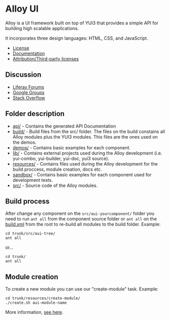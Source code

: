 # Alloy UI

Alloy is a UI framework built on top of YUI3 that provides a simple API for building high scalable applications.

It incorporates three design languages: HTML, CSS, and JavaScript.

* [License](https://github.com/liferay/alloy-ui/blob/master/LICENSE.txt)
* [Documentation](http://deploy.alloyui.com/api/)
* [Attribution/Third-party licenses](https://github.com/liferay/alloy-ui/blob/master/ATTRIBUTION.txt)

## Discussion

* [Liferay Forums](http://www.liferay.com/community/forums/-/message_boards/category/8409523)
* [Google Groups](https://groups.google.com/forum/?fromgroups#!forum/alloyui)
* [Stack Overflow](http://stackoverflow.com/questions/tagged/alloy-ui)

## Folder description

* [api/](https://github.com/liferay/alloy-ui/tree/master/api) - Contains the generated API Documentation
* [build/](https://github.com/liferay/alloy-ui/tree/master/build) - Build files from the src/ folder. The files on the build constains all Alloy modules plus the YUI3 modules. This files are the ones used on the demos.
* [demos/](https://github.com/liferay/alloy-ui/tree/master/demos) - Contains basic examples for each component.
* [lib/](https://github.com/liferay/alloy-ui/tree/master/lib) - Contains external projects used during the Alloy development (i.e. yui-combo, yui-builder, yui-doc, yui3 source).
* [resources/](https://github.com/liferay/alloy-ui/tree/master/resources) - Contains files used during the Alloy development for the build proccess, module creation, docs etc.
* [sandbox/](https://github.com/liferay/alloy-ui/tree/master/sandbox) - Contains basic examples for each component used for development tests.
* [src/](https://github.com/liferay/alloy-ui/tree/master/src) - Source code of the Alloy modules.


## Build process

After change any component on the `src/aui-yourcomponent/` folder you need to run `ant all` from the component source folder or `ant all` on the [build.xml](https://github.com/liferay/alloy-ui/blob/master/build.xml) from the root to re-build all modules to the build folder. Example:

	cd trunk/src/aui-tree/
	ant all

or...

	cd trunk/
	ant all

## Module creation

To create a new module you can use our "create-module" task. Example:

	cd trunk/resources/create-module/
	./create.sh aui-module-name

More information, [see here](https://github.com/liferay/alloy-ui/tree/master/resources/create-module).